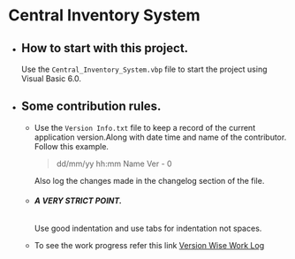 
# Central Inventory System
- ## How to start with this project.
   Use the `Central_Inventory_System.vbp` file to start the project using Visual Basic 6.0.

- ## Some contribution rules.
   - Use the `Version Info.txt` file to keep a record of the current application version.Along with date time and name of the contributor. 
Follow this example.
        > dd/mm/yy   hh:mm   Name Ver - 0

        Also log the changes made in the changelog section of the file.
    - ###### **A VERY STRICT POINT.**
        Use good indentation and use tabs for indentation not spaces.  
    - To see the work progress refer this link [Version Wise Work Log](https://github.com/Jeetu95/Central-Inventory-System/blob/master/Version%20Info.txt)